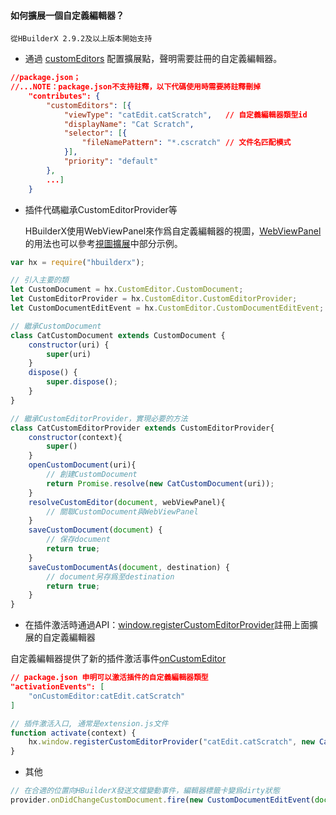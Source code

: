#### 如何擴展一個自定義編輯器？

`從HBuilderX 2.9.2及以上版本開始支持`

- 通過 [customEditors](/ExtensionDocs/ContributionPoints/README.md#customEditors) 配置擴展點，聲明需要註冊的自定義編輯器。

```json
//package.json；
//...NOTE：package.json不支持註釋，以下代碼使用時需要將註釋刪掉
    "contributes": {
        "customEditors": [{
            "viewType": "catEdit.catScratch",   // 自定義編輯器類型id
            "displayName": "Cat Scratch",
            "selector": [{
                "fileNamePattern": "*.cscratch" // 文件名匹配模式
            }],
            "priority": "default"
        },
        ...]
    }
```

- 插件代碼繼承CustomEditorProvider等

    HBuilderX使用WebViewPanel來作爲自定義編輯器的視圖，[WebViewPanel](/ExtensionDocs/Api/README.md#WebViewPanel)的用法也可以參考[視圖擴展](/ExtensionTutorial/views.md#WebView)中部分示例。
    
```javascript
var hx = require("hbuilderx");

// 引入主要的類
let CustomDocument = hx.CustomEditor.CustomDocument;
let CustomEditorProvider = hx.CustomEditor.CustomEditorProvider;
let CustomDocumentEditEvent = hx.CustomEditor.CustomDocumentEditEvent;

// 繼承CustomDocument
class CatCustomDocument extends CustomDocument {
    constructor(uri) {
        super(uri)
    }
    dispose() {
        super.dispose();
    }
}

// 繼承CustomEditorProvider，實現必要的方法
class CatCustomEditorProvider extends CustomEditorProvider{
    constructor(context){
        super()
    }
    openCustomDocument(uri){
        // 創建CustomDocument
        return Promise.resolve(new CatCustomDocument(uri));
    }
    resolveCustomEditor(document, webViewPanel){
        // 關聯CustomDocument與WebViewPanel
    }
    saveCustomDocument(document) {
        // 保存document
        return true;
    }
    saveCustomDocumentAs(document, destination) {
        // document另存爲至destination
        return true;
    }
}
```

- 在插件激活時通過API：[window.registerCustomEditorProvider](/ExtensionDocs/Api/README.md#registerCustomEditorProvider)註冊上面擴展的自定義編輯器

自定義編輯器提供了新的插件激活事件[onCustomEditor](/ExtensionDocs/activation_event.md#onCustomEditor)

```json
// package.json 申明可以激活插件的自定義編輯器類型
"activationEvents": [
    "onCustomEditor:catEdit.catScratch"
]
```

```javascript
// 插件激活入口, 通常是extension.js文件
function activate(context) {
    hx.window.registerCustomEditorProvider("catEdit.catScratch", new CatCustomEditorProvider());
}
```

- 其他

```javascript
// 在合適的位置向HBuilderX發送文檔變動事件，編輯器標籤卡變爲dirty狀態
provider.onDidChangeCustomDocument.fire(new CustomDocumentEditEvent(document));
```